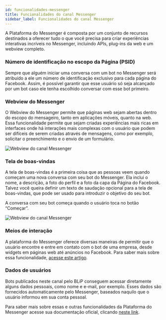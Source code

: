 ```yaml
---
id: funcionalidades-messenger
title: Funcionalidades do canal Messenger
sidebar_label: Funcionalidades do canal Messenger
---
```


A Plataforma do Messenger é composta por um conjunto de recursos destinados a oferecer tudo o que você precisa para criar experiências interativas incríveis no Messenger, incluindo APIs, plug-ins da web e um webview completo. 

### Número de identificação no escopo da Página (PSID)
Sempre que alguém iniciar uma conversa com um bot no Messenger será atribuído a ele um número de identificação exclusivo para cada página do Facebook. Assim, é possível garantir que esse usuário só seja alcançado por um bot caso ele tenha escolhido conversar com esse bot primeiro. 

### Webview do Messenger
O Webview do Messenger permite que páginas web sejam abertas dentro do escopo do mensageiro, tanto em aplicações móveis, quanto na web. Essa funcionalidade permite que sejam criadas experiências mais ricas em interfaces onde há interações mais complexas com o usuário que podem ser difíceis de serem criadas através de mensagens, como por exemplo, solicitar o preenchimento e o envio de um formulário.

![Webview do canal Messenger](/img/channels/messenger/funcionalidades-messenger-1.png)<br>

### Tela de boas-vindas
A tela de boas-vindas é a primeira coisa que as pessoas veem quando começam uma nova conversa com seu bot do Messenger. Ela inclui o nome, a descrição, a foto do perfil e a foto da capa da Página do Facebook. Talvez você queira definir um texto de saudação opcional para a tela de boas-vindas, que pode ser usado para introduzir o objetivo do seu bot.

A conversa com seu bot começa quando o usuário toca no botão “Começar”.

![Webview do canal Messenger](/img/channels/messenger/funcionalidades-messenger-2.png)<br>

### Meios de interação
A plataforma do Messenger oferece diversas maneiras de permitir que o usuário encontre e entre em contato com o bot de uma empresa, desde widgets em páginas web até anúncios no Facebook. Para saber mais sobre essa funcionalidade, [acesse este artigo](https://help.blip.ai/docs/channels/messenger/como-interagir-messenger/).

### Dados de usuários
Bots publicados neste canal pelo BLiP conseguem acessar diretamente alguns dados pessoais, como nome e e-mail, por exemplo. Esses dados são fornecidos automaticamente pelo Messenger, baseados naquilo que o usuário informou em sua conta pessoal.

Para saber mais sobre essas e outras funcionalidades da Plataforma do Messenger acesse sua documentação oficial, clicando [neste link](https://developers.facebook.com/docs/messenger-platform).